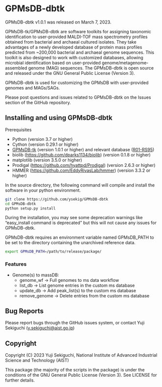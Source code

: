 # GPMsDB-dbtk

GPMsDB-dbtk v1.0.1 was released on March 7, 2023. 

GPMsDB-tk/GPMsDB-dbtk are software toolkits for assigning taxonomic identification to user-provided MALDI-TOF mass spectrometry profiles obtained from bacterial and archaeal cultured isolates. They take advantages of a newly developed database of protein mass profiles predicted from ~200,000 bacterial and archaeal genome sequences. This toolkit is also designed to work with customized databases, allowing microbial identification based on user-provided genome/metagenome-assembled genome (MAG) sequences. The GPMsDB-dbtk is open source and released under the GNU General Public License (Version 3). 

GPMsDB-dbtk is used for customizing the GPMsDB with user-provided genomes and MAGs/SAGs. 

Please post questions and issues related to GPMsDB-dbtk on the Issues section of the GitHub repository.

## Installing and using GPMsDB-dbtk

Prerequisites
* Python (version 3.7 or higher)
* Cython (version 0.29.1 or higher)
* [GPMsDB-tk](https://github.com/ysekig/GPMsDB-tk) (version 1.0.1 or higher) and relevant database ([R01-RS95](https://zenodo.org/record/8245428))
* biolib (https://github.com/dparks1134/biolib) (version 0.1.8 or higher)
* matplotlib (version 3.5.0 or higher)
* Prodigal (https://github.com/hyattpd/Prodigal) (version 2.6.3 or higher)
* HMMER (https://github.com/EddyRivasLab/hmmer) (version 3.3.2 or higher)

In the source directory, the following command will compile and install the software in your python environment.
```bash
git clone https://github.com/ysekig/GPMsDB-dbtk
cd GPMsDB-dbtk
python setup.py install
```
During the installation, you may see some deprecation warnings like “easy_install command is deprecated” but this will not cause any issues for GPMsDB-dbtk.

GPMsDB-dbtk requires an environment variable named GPMsDB_PATH to be set to the directory containing the unarchived reference data.
```bash
export GPMsDB_PATH=/path/to/release/package/
```

### Features

* Genome(s) to massDB:
  * genome_wf     -> Full genomes to ms data workflow
  * list_db       -> List genome entries in the custom ms database
  * update_db     -> Add peak_list(s) to the custom ms database
  * remove_genome -> Delete entries from the custom ms database
			
## Bug Reports

Please report bugs through the GitHub issues system, or contact Yuji Sekiguchi (y.sekiguchi@aist.go.jp)

## Copyright

Copyright (C) 2023 Yuji Sekiguchi, National Institute of Advanced Industrial Science and Technology (AIST)

This package (the majority of the scripts in the package) is under the conditions of the GNU General Public License (Version 3). See LICENSE for further details.
